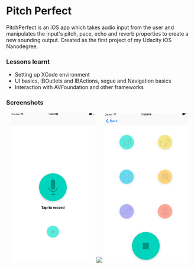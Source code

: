 # Pitch Perfect

PitchPerfect is an iOS app which takes audio input from the user and manipulates the input's pitch, pace, echo and reverb properties to create a new sounding output. 
Created as the first project of my Udacity iOS Nanodegree.

### Lessons learnt

  - Setting up XCode environment
  - UI basics, IBOutlets and IBActions, segue and Navigation basics
  - Interaction with AVFoundation and other frameworks


### Screenshots
<div align="center">
        <img width="45%" src="SS_Learnings/Screen1.png" alt="Screen1"></img>
        <img width="45%" src="SS_Learnings/Screen2_normal.png alt="Stop button disabled"></img>
        <img width="45%" src="SS_Learnings/Screen2_playback.png" alt="Stop button enabled"></img>
</div>
